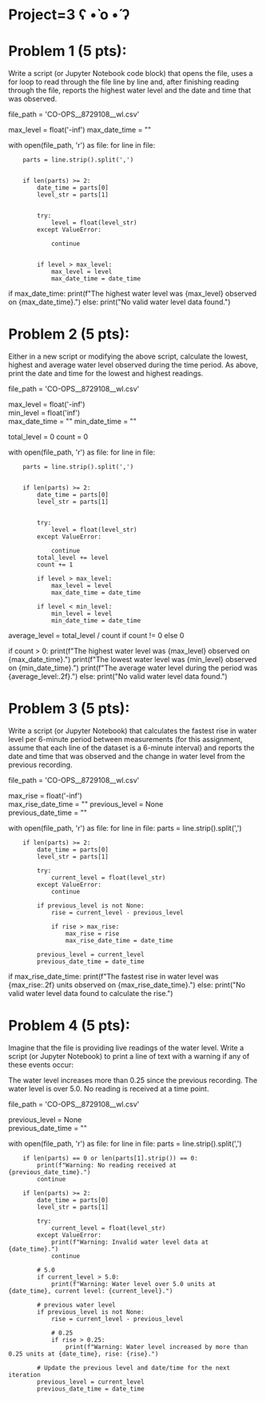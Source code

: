 #  Project=3 	ʕ •̀ o •́ ʔ

# Problem 1 (5 pts):
Write a script (or Jupyter Notebook code block) that opens the file, uses a for loop to read through the file line by line and, after finishing reading through the file, reports the highest water level and the date and time that was observed.


file_path = 'CO-OPS__8729108__wl.csv'


max_level = float('-inf') 
max_date_time = ""


with open(file_path, 'r') as file:
    for line in file:
        
        parts = line.strip().split(',')

      
        if len(parts) >= 2:
            date_time = parts[0]  
            level_str = parts[1]  

          
            try:
                level = float(level_str)
            except ValueError:
              
                continue

           
            if level > max_level:
                max_level = level
                max_date_time = date_time


if max_date_time:
    print(f"The highest water level was {max_level} observed on {max_date_time}.")
else:
    print("No valid water level data found.")

  #  Problem 2 (5 pts):
Either in a new script or modifying the above script, calculate the lowest, highest and average water level observed during the time period. As above, print the date and time for the lowest and highest readings. 


file_path = 'CO-OPS__8729108__wl.csv'


max_level = float('-inf')  
min_level = float('inf')  
max_date_time = ""
min_date_time = ""


total_level = 0
count = 0


with open(file_path, 'r') as file:
    for line in file:
       
        parts = line.strip().split(',')

   
        if len(parts) >= 2:
            date_time = parts[0]  
            level_str = parts[1] 

   
            try:
                level = float(level_str)
            except ValueError:
              
                continue
            total_level += level
            count += 1

            if level > max_level:
                max_level = level
                max_date_time = date_time

            if level < min_level:
                min_level = level
                min_date_time = date_time

average_level = total_level / count if count != 0 else 0

if count > 0:
    print(f"The highest water level was {max_level} observed on {max_date_time}.")
    print(f"The lowest water level was {min_level} observed on {min_date_time}.")
    print(f"The average water level during the period was {average_level:.2f}.")
else:
    print("No valid water level data found.")

# Problem 3 (5 pts):
Write a script (or Jupyter Notebook) that calculates the fastest rise in water level per 6-minute period between measurements (for this assignment, assume that each line of the dataset is a 6-minute interval) and reports the date and time that was observed and the change in water level from the previous recording.

file_path = 'CO-OPS__8729108__wl.csv'

max_rise = float('-inf')  
max_rise_date_time = ""
previous_level = None  
previous_date_time = "" 

with open(file_path, 'r') as file:
    for line in file:
        parts = line.strip().split(',')
        
        if len(parts) >= 2:
            date_time = parts[0]  
            level_str = parts[1]  
            
            try:
                current_level = float(level_str)
            except ValueError:
                continue

            if previous_level is not None:
                rise = current_level - previous_level
                
                if rise > max_rise:
                    max_rise = rise
                    max_rise_date_time = date_time

            previous_level = current_level
            previous_date_time = date_time

if max_rise_date_time:
    print(f"The fastest rise in water level was {max_rise:.2f} units observed on {max_rise_date_time}.")
else:
    print("No valid water level data found to calculate the rise.")
    
# Problem 4 (5 pts):
Imagine that the file is providing live readings of the water level. Write a script (or Jupyter Notebook) to print a line of text with a warning if any of these events occur:

The water level increases more than 0.25 since the previous recording.
The water level is over 5.0.
No reading is received at a time point.

file_path = 'CO-OPS__8729108__wl.csv'

previous_level = None  
previous_date_time = ""

with open(file_path, 'r') as file:
    for line in file:
        parts = line.strip().split(',')
        
        if len(parts) == 0 or len(parts[1].strip()) == 0:
            print(f"Warning: No reading received at {previous_date_time}.")
            continue

        if len(parts) >= 2:
            date_time = parts[0]  
            level_str = parts[1]  
            
            try:
                current_level = float(level_str)
            except ValueError:
                print(f"Warning: Invalid water level data at {date_time}.")
                continue

            # 5.0
            if current_level > 5.0:
                print(f"Warning: Water level over 5.0 units at {date_time}, current level: {current_level}.")

            # previous water level
            if previous_level is not None:
                rise = current_level - previous_level
                
                # 0.25
                if rise > 0.25:
                    print(f"Warning: Water level increased by more than 0.25 units at {date_time}, rise: {rise}.")

            # Update the previous level and date/time for the next iteration
            previous_level = current_level
            previous_date_time = date_time



